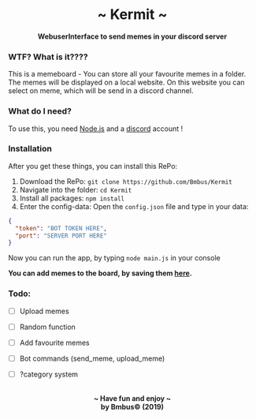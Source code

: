 <div align=center>
    <a href="">
        <img src=""</img>
    </a>
    <h1>~ Kermit ~</h1>
    <strong>WebuserInterface to send memes in your discord server </strong> </br>
</div>

### WTF? What is it????
This is a memeboard - You can store all your favourite memes in a folder. The memes will be displayed on a local website. On this website you can select on meme, which will be send in a discord channel.

### What do I need?
To use this, you need [Node.js](https://nodejs.org/en/) and a [discord](https://discordapp.com/) account ! <br>

### Installation
After you get these things, you can install this RePo:
1. Download the RePo: ``git clone https://github.com/Bmbus/Kermit``
2. Navigate into the folder: ``cd Kermit``
3. Install all packages: ``npm install``
4. Enter the config-data: Open the ``config.json`` file and type in your data:
````json
{
  "token": "BOT TOKEN HERE",
  "port": "SERVER PORT HERE"
}
````
Now you can run the app, by typing ``node main.js`` in your console <br>

<strong>You can add memes to the board, by saving them [here](https://github.com/Bmbus/Kermit/tree/master/src/memes).</strong>

### Todo:
- [ ] Upload memes
- [ ] Random function
- [ ] Add favourite memes
- [ ] Bot commands (send_meme, upload_meme)
- [ ] ?category system


<br>
<div align=center>
    <strong>~ Have fun and enjoy  ~</strong><br>
    <strong>by Bmbus© (2019)</strong>
</div>